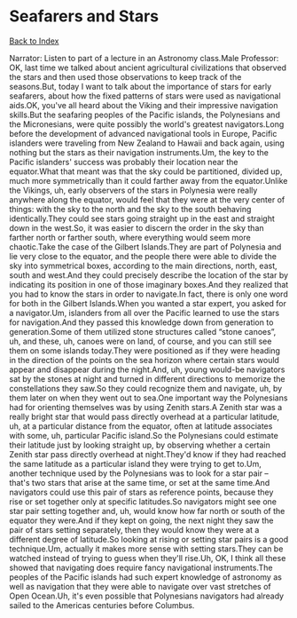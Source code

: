 # Seafarers and Stars
[Back to Index](https://github.com/windows10010/tpoExtractor/blog/master/README.md)

Narrator: Listen to part of a lecture in an Astronomy class.Male Professor: OK, last time we talked about ancient agricultural civilizations that observed the stars and then used those observations to keep track of the seasons.But, today I want to talk about the importance of stars for early seafarers, about how the fixed patterns of stars were used as navigational aids.OK, you've all heard about the Viking and their impressive navigation skills.But the seafaring peoples of the Pacific islands, the Polynesians and the Micronesians, were quite possibly the world's greatest navigators.Long before the development of advanced navigational tools in Europe, Pacific islanders were traveling from New Zealand to Hawaii and back again, using nothing but the stars as their navigation instruments.Um, the key to the Pacific islanders' success was probably their location near the equator.What that meant was that the sky could be partitioned, divided up, much more symmetrically than it could farther away from the equator.Unlike the Vikings, uh, early observers of the stars in Polynesia were really anywhere along the equator, would feel that they were at the very center of things: with the sky to the north and the sky to the south behaving identically.They could see stars going straight up in the east and straight down in the west.So, it was easier to discern the order in the sky than farther north or farther south, where everything would seem more chaotic.Take the case of the Gilbert Islands.They are part of Polynesia and lie very close to the equator, and the people there were able to divide the sky into symmetrical boxes, according to the main directions, north, east, south and west.And they could precisely describe the location of the star by indicating its position in one of those imaginary boxes.And they realized that you had to know the stars in order to navigate.In fact, there is only one word for both in the Gilbert Islands.When you wanted a star expert, you asked for a navigator.Um, islanders from all over the Pacific learned to use the stars for navigation.And they passed this knowledge down from generation to generation.Some of them utilized stone structures called “stone canoes”, uh, and these, uh, canoes were on land, of course, and you can still see them on some islands today.They were positioned as if they were heading in the direction of the points on the sea horizon where certain stars would appear and disappear during the night.And, uh, young would-be navigators sat by the stones at night and turned in different directions to memorize the constellations they saw.So they could recognize them and navigate, uh, by them later on when they went out to sea.One important way the Polynesians had for orienting themselves was by using Zenith stars.A Zenith star was a really bright star that would pass directly overhead at a particular latitude, uh, at a particular distance from the equator, often at latitude associates with some, uh, particular Pacific island.So the Polynesians could estimate their latitude just by looking straight up, by observing whether a certain Zenith star pass directly overhead at night.They'd know if they had reached the same latitude as a particular island they were trying to get to.Um, another technique used by the Polynesians was to look for a star pair – that's two stars that arise at the same time, or set at the same time.And navigators could use this pair of stars as reference points, because they rise or set together only at specific latitudes.So navigators might see one star pair setting together and, uh, would know how far north or south of the equator they were.And if they kept on going, the next night they saw the pair of stars setting separately, then they would know they were at a different degree of latitude.So looking at rising or setting star pairs is a good technique.Um, actually it makes more sense with setting stars.They can be watched instead of trying to guess when they'll rise.Uh, OK, I think all these showed that navigating does require fancy navigational instruments.The peoples of the Pacific islands had such expert knowledge of astronomy as well as navigation that they were able to navigate over vast stretches of Open Ocean.Uh, it's even possible that Polynesians navigators had already sailed to the Americas centuries before Columbus.
 